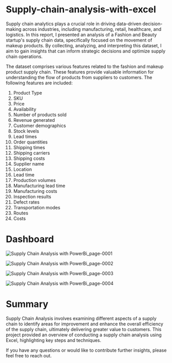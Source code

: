 # Supply-chain-analysis-with-excel

Supply chain analytics plays a crucial role in driving data-driven decision-making across industries, including manufacturing, retail, healthcare, and logistics. In this report, I presented an analysis of a Fashion and Beauty startup's supply chain data, specifically focused on the movement of makeup products. By collecting, analyzing, and interpreting this dataset, I aim to gain insights that can inform strategic decisions and optimize supply chain operations.

The dataset comprises various features related to the fashion and makeup product supply chain. These features provide valuable information for understanding the flow of products from suppliers to customers. The following features are included:

1. Product Type
2. SKU
3. Price
4. Availability
5. Number of products sold
6. Revenue generated
7. Customer demographics
8. Stock levels
9. Lead times
10. Order quantities
11. Shipping times
12. Shipping carriers
13. Shipping costs
14. Supplier name
15. Location
16. Lead time
17. Production volumes
18. Manufacturing lead time
19. Manufacturing costs
20. Inspection results
21. Defect rates
22. Transportation modes
23. Routes
24. Costs

# Dashboard

![Supply Chain Analysis with PowerBi_page-0001](https://github.com/MisterAare/Supply-chain-analysis-with-excel/assets/109184556/2fc49fcc-8cc4-46f4-8e8e-5e42588c8742)

![Supply Chain Analysis with PowerBi_page-0002](https://github.com/MisterAare/Supply-chain-analysis-with-excel/assets/109184556/4cd6ab3e-d556-4189-a3fd-9fe839dde424)

![Supply Chain Analysis with PowerBi_page-0003](https://github.com/MisterAare/Supply-chain-analysis-with-excel/assets/109184556/c1f93280-cc57-468e-b438-e936b228433c)

![Supply Chain Analysis with PowerBi_page-0004](https://github.com/MisterAare/Supply-chain-analysis-with-excel/assets/109184556/74261e39-451b-4d91-848d-5ed56d5897f5)


# Summary
Supply Chain Analysis involves examining different aspects of a supply chain to identify areas for improvement and enhance the overall efficiency of the supply chain, ultimately delivering greater value to customers. This project provided an overview of conducting a supply chain analysis using Excel, highlighting key steps and techniques. 

If you have any questions or would like to contribute further insights, please feel free to reach out.




